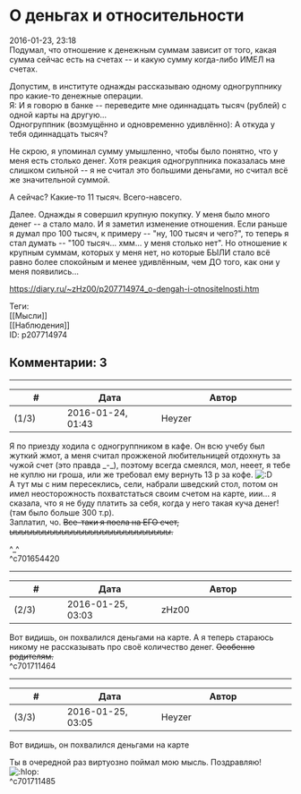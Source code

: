 О деньгах и относительности
===========================

  
2016-01-23, 23:18  
 Подумал, что отношение к денежным суммам зависит от того, какая сумма сейчас есть на счетах -- и какую сумму когда-либо ИМЕЛ на счетах.   
   
 Допустим, в институте однажды рассказываю одному одногруппнику про какие-то денежные операции.   
 Я: И я говорю в банке -- переведите мне одиннадцать тысяч (рублей) с одной карты на другую...   
 Одногруппник (возмущённо и одновременно удивлённо): А откуда у тебя одиннадцать тысяч?   
   
 Не скрою, я упоминал сумму умышленно, чтобы было понятно, что у меня есть столько денег. Хотя реакция одногруппника показалась мне слишком сильной -- я не считал это большими деньгами, но считал всё же значительной суммой.   
   
 А сейчас? Какие-то 11 тысяч. Всего-навсего.   
   
 Далее. Однажды я совершил крупную покупку. У меня было много денег -- а стало мало. И я заметил изменение отношения. Если раньше я думал про 100 тысяч, к примеру -- "ну, 100 тысяч и чего?", то теперь я стал думать -- "100 тысяч... хмм... у меня столько нет". Но отношение к крупным суммам, которых у меня нет, но которые БЫЛИ стало всё равно более спокойным и менее удивлённым, чем ДО того, как они у меня появились...   
  
<https://diary.ru/~zHz00/p207714974_o-dengah-i-otnositelnosti.htm>  
  
Теги:  
[[Мысли]]  
[[Наблюдения]]  
ID: p207714974  


Комментарии: 3
--------------

  


---



|         #         |              Дата              |                     Автор                     |           ID           |
| --- | --- | --- | --- |
| (1/3) | 2016-01-24, 01:43 | Heyzer | c701654420 |

  
 Я по приезду ходила с одногруппником в кафе. Он всю учебу был жуткий жмот, а меня считал прожженой любительницей отдохнуть за чужой счет (это правда \_-\_), поэтому всегда смеялся, мол, нееет, я тебе не куплю ни гроша, или же требовал ему вернуть 13 р за кофе. ![:D](http://static.diary.ru/picture/1131.gif)   
 А тут мы с ним пересеклись, сели, набрали шведский стол, потом он имел неосторожность похватстаться своим счетом на карте, иии... я сказала, что я не буду платить за себя, когда у него такая куча денег! (там было больше 300 т.р).   
 Заплатил, чо.  ~~Все-таки я поела на ЕГО счет, ыыыыыыыыыыыыыыыыыыыыыыыыыыыы.~~    
   
 ^\_^   
 ^c701654420

---



|         #         |              Дата              |                     Автор                     |           ID           |
| --- | --- | --- | --- |
| (2/3) | 2016-01-25, 03:03 | zHz00 | c701711464 |

  
 Вот видишь, он похвалился деньгами на карте. А я теперь стараюсь никому не рассказывать про своё количество денег.  ~~Особенно родителям.~~    
 ^c701711464

---



|         #         |              Дата              |                     Автор                     |           ID           |
| --- | --- | --- | --- |
| (3/3) | 2016-01-25, 03:05 | Heyzer | c701711485 |

  
  Вот видишь, он похвалился деньгами на карте    
   
 Ты в очередной раз виртуозно поймал мою мысль. Поздравляю! ![:hlop:](http://static.diary.ru/picture/1345.gif)   
 ^c701711485